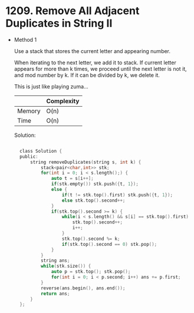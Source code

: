 # 1209. Remove All Adjacent Duplicates in String II

- Method 1

  Use a stack that stores the current letter and appearing number.

  When iterating to the next letter, we add it to stack. If current letter appears for more than k times, we proceed until the next letter is not it, and mod number by k. If it can be divided by k, we delete it.

  This is just like playing zuma...

  |        | Complexity |
  | ------ | ---------- |
  | Memory | O(n)       |
  | Time   | O(n)       |

  Solution:

  ```h

    class Solution {
    public:
        string removeDuplicates(string s, int k) {
            stack<pair<char,int>> stk;
            for(int i = 0; i < s.length();) {
                auto t = s[i++];
                if(stk.empty()) stk.push({t, 1});
                else {
                    if(t != stk.top().first) stk.push({t, 1});
                    else stk.top().second++;
                }
                if(stk.top().second >= k) {
                    while(i < s.length() && s[i] == stk.top().first) {
                        stk.top().second++;
                        i++;
                    }
                    stk.top().second %= k;
                    if(stk.top().second == 0) stk.pop();
                }
            }
            string ans;
            while(stk.size()) {
                auto p = stk.top(); stk.pop();
                for(int i = 0; i < p.second; i++) ans += p.first;
            }
            reverse(ans.begin(), ans.end());
            return ans;
        }
    };

  ```

<!-- - Method 2

    This is another method.

    | |   Complexity  |
    | ----------- | ----------- |
    |  Memory     | O(n) |
    |      Time       |  O(n) |


    Solution:

    ``` h



    ```

- Additional Knowledge:

    Here are some additional knowledge.



<br> -->
